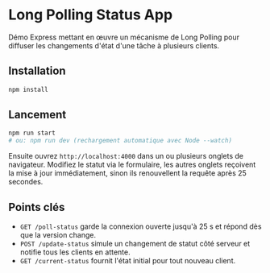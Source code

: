 # Long Polling Status App

Démo Express mettant en œuvre un mécanisme de Long Polling pour diffuser les changements d'état d'une tâche à plusieurs clients.

## Installation

```bash
npm install
```

## Lancement

```bash
npm run start
# ou: npm run dev (rechargement automatique avec Node --watch)
```

Ensuite ouvrez `http://localhost:4000` dans un ou plusieurs onglets de navigateur. Modifiez le statut via le formulaire, les autres onglets reçoivent la mise à jour immédiatement, sinon ils renouvellent la requête après 25 secondes.

## Points clés

- `GET /poll-status` garde la connexion ouverte jusqu'à 25 s et répond dès que la version change.
- `POST /update-status` simule un changement de statut côté serveur et notifie tous les clients en attente.
- `GET /current-status` fournit l'état initial pour tout nouveau client.

